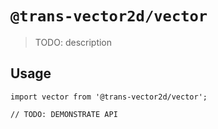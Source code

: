 # `@trans-vector2d/vector`

> TODO: description

## Usage

```
import vector from '@trans-vector2d/vector';

// TODO: DEMONSTRATE API
```
